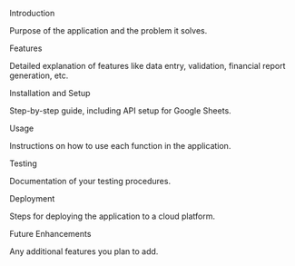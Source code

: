 Introduction

Purpose of the application and the problem it solves.


Features

Detailed explanation of features like data entry, validation, financial report generation, etc.


Installation and Setup

Step-by-step guide, including API setup for Google Sheets.


Usage

Instructions on how to use each function in the application.


Testing

Documentation of your testing procedures.


Deployment

Steps for deploying the application to a cloud platform.


Future Enhancements

Any additional features you plan to add.